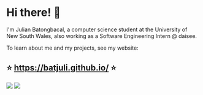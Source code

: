 # Hi there! :wave:

I'm Julian Batongbacal, a computer science student at the University of New South Wales, also working as a Software Engineering Intern @ daisee.

To learn about me and my projects, see my website:

## :star: https://batjuli.github.io/ :star:


<img src="https://github-readme-stats.vercel.app/api?username=batjuli&custom_title=GitHub%20Stats&count_private=true&include_all_commits=true&show_icons=true&title_color=ffe08f&bg_color=181818&hide_border=true&text_color=ffffff&icon_color=cbffff"/>
<img src="https://github-readme-stats.vercel.app/api/top-langs/?username=batjuli&count_private=true&langs_count=10&layout=compact&title_color=ffe08f&bg_color=181818&hide_border=true&text_color=ffffff&icon_color=cbffff"" />
